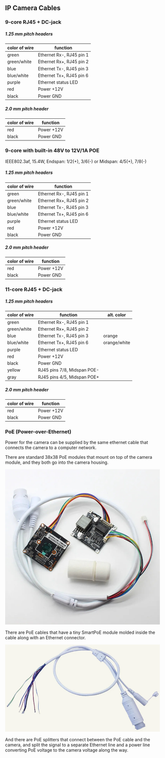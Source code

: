 IP Camera Cables
----------------

### 9-core RJ45 + DC-jack

##### 1.25 mm pitch headers

| color of wire | function                 |
|---------------|--------------------------|
| green         | Ethernet Rx-, RJ45 pin 1 |
| green/white   | Ethernet Rx+, RJ45 pin 2 |
| blue          | Ethernet Tx-, RJ45 pin 3 |
| blue/white    | Ethernet Tx+, RJ45 pin 6 |
| purple        | Ethernet status LED      |
| red           | Power +12V               |
| black         | Power GND                |

##### 2.0 mm pitch header

| color of wire | function   |
|---------------|------------|
| red           | Power +12V |
| black         | Power GND  |


### 9-core with built-in 48V to 12V/1A POE

IEEE802.3af, 15.4W, Endspan: 1/2(+), 3/6(-) or Midspan: 4/5(+), 7/8(-)

##### 1.25 mm pitch headers

| color of wire | function                 |
|---------------|--------------------------|
| green         | Ethernet Rx-, RJ45 pin 1 |
| green/white   | Ethernet Rx+, RJ45 pin 2 |
| blue          | Ethernet Tx-, RJ45 pin 3 |
| blue/white    | Ethernet Tx+, RJ45 pin 6 |
| purple        | Ethernet status LED      |
| red           | Power +12V               |
| black         | Power GND                |

##### 2.0 mm pitch header

| color of wire | function   |
|---------------|------------|
| red           | Power +12V |
| black         | Power GND  |


### 11-core RJ45 + DC-jack

##### 1.25 mm pitch headers

| color of wire | function                    | alt. color   |
|---------------|-----------------------------|--------------|
| green         | Ethernet Rx-, RJ45 pin 1    |              |
| green/white   | Ethernet Rx+, RJ45 pin 2    |              |
| blue          | Ethernet Tx-, RJ45 pin 3    | orange       |
| blue/white    | Ethernet Tx+, RJ45 pin 6    | orange/white |
| purple        | Ethernet status LED         |              |
| red           | Power +12V                  |              |
| black         | Power GND                   |              |
| yellow        | RJ45 pins 7/8, Midspan POE- |              |
| gray          | RJ45 pins 4/5, Midspan POE+ |              |

##### 2.0 mm pitch header

| color of wire | function   |
|---------------|------------|
| red           | Power +12V |
| black         | Power GND  |


### PoE (Power-over-Ethernet)

Power for the camera can be supplied by the same ethernet cable that 
connects the camera to a computer network.

There are standard 38x38 PoE modules that mount on top of the camera module,
and they both go into the camera housing.

![38x38 PoE module](../../assets/images/ipc-ethernet-cable.jpg)

There are PoE cables that have a tiny SmartPoE module molded inside the 
cable along with an Ethernet connector.

![PoE cable](../../assets/images/hardware-poe-cable.webp)

And there are PoE splitters that connect between the PoE cable and the camera,
and split the signal to a separate Ethernet line and a power line converting
PoE voltage to the camera voltage along the way.
